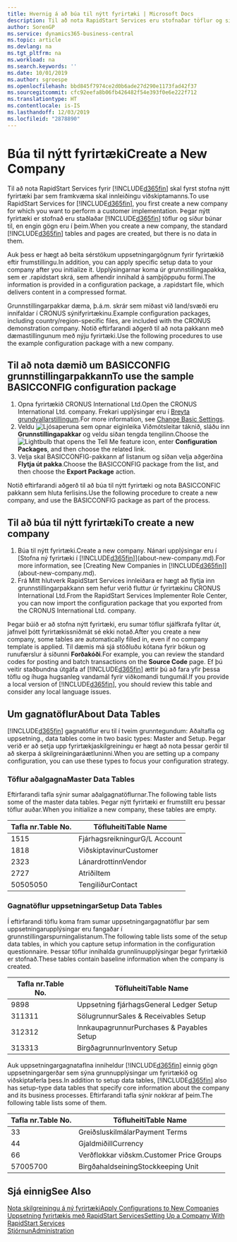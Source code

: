 ```yaml
---
title: Hvernig á að búa til nýtt fyrirtæki | Microsoft Docs
description: Til að nota RapidStart Services eru stofnaðar töflur og síður en engin gögn eru í þeim.
author: SorenGP
ms.service: dynamics365-business-central
ms.topic: article
ms.devlang: na
ms.tgt_pltfrm: na
ms.workload: na
ms.search.keywords: ''
ms.date: 10/01/2019
ms.author: sgroespe
ms.openlocfilehash: bbd845f7974ce2d0b6ade27d290e1173fad42f37
ms.sourcegitcommit: cfc92eefa8b06fb426482f54e393f0e6e222f712
ms.translationtype: HT
ms.contentlocale: is-IS
ms.lasthandoff: 12/03/2019
ms.locfileid: "2878890"
---
```

# <a name="create-a-new-company"></a><span data-ttu-id="129ff-103">Búa til nýtt fyrirtæki</span><span class="sxs-lookup"><span data-stu-id="129ff-103">Create a New Company</span></span>
<span data-ttu-id="129ff-104">Til að nota RapidStart Services fyrir [!INCLUDE[d365fin](includes/d365fin_md.md)] skal fyrst stofna nýtt fyrirtæki þar sem framkvæma skal innleiðingu viðskiptamanns.</span><span class="sxs-lookup"><span data-stu-id="129ff-104">To use RapidStart Services for [!INCLUDE[d365fin](includes/d365fin_md.md)], you first create a new company for which you want to perform a customer implementation.</span></span> <span data-ttu-id="129ff-105">Þegar nýtt fyrirtæki er stofnað eru staðlaðar [!INCLUDE[d365fin](includes/d365fin_md.md)] töflur og síður búnar til, en engin gögn eru í þeim.</span><span class="sxs-lookup"><span data-stu-id="129ff-105">When you create a new company, the standard [!INCLUDE[d365fin](includes/d365fin_md.md)] tables and pages are created, but there is no data in them.</span></span>

<span data-ttu-id="129ff-106">Auk þess er hægt að beita sérstökum uppsetningargögnum fyrir fyrirtækið eftir frumstillingu.</span><span class="sxs-lookup"><span data-stu-id="129ff-106">In addition, you can apply specific setup data to your company after you initialize it.</span></span> <span data-ttu-id="129ff-107">Upplýsingarnar koma úr grunnstillingapakka, sem er .rapidstart skrá, sem afhendir innihald á samþjöppuðu formi.</span><span class="sxs-lookup"><span data-stu-id="129ff-107">The information is provided in a configuration package, a .rapidstart file, which delivers content in a compressed format.</span></span>  

<span data-ttu-id="129ff-108">Grunnstillingarpakkar dæma, þ.á.m. skrár sem miðast við land/svæði eru innifaldar í CRONUS sýnifyrirtækinu.</span><span class="sxs-lookup"><span data-stu-id="129ff-108">Example configuration packages, including country/region-specific files, are included with the CRONUS demonstration company.</span></span> <span data-ttu-id="129ff-109">Notið eftirfarandi aðgerð til að nota pakkann með dæmastillingunum með nýju fyrirtæki.</span><span class="sxs-lookup"><span data-stu-id="129ff-109">Use the following procedures to use the example configuration package with a new company.</span></span>  

## <a name="to-use-the-sample-basicconfig-configuration-package"></a><span data-ttu-id="129ff-110">Til að nota dæmið um BASICCONFIG grunnstillingarpakkann</span><span class="sxs-lookup"><span data-stu-id="129ff-110">To use the sample BASICCONFIG configuration package</span></span>  
1. <span data-ttu-id="129ff-111">Opna fyrirtækið CRONUS International Ltd.</span><span class="sxs-lookup"><span data-stu-id="129ff-111">Open the CRONUS International Ltd. company.</span></span> <span data-ttu-id="129ff-112">Frekari upplýsingar eru í [Breyta grundvallarstillingum](ui-change-basic-settings.md).</span><span class="sxs-lookup"><span data-stu-id="129ff-112">For more information, see [Change Basic Settings](ui-change-basic-settings.md).</span></span>
2. <span data-ttu-id="129ff-113">Veldu ![Ljósaperuna sem opnar eiginleika Viðmótsleitar](media/ui-search/search_small.png "Segðu mér hvað þú vilt gera") táknið, sláðu inn **Grunnstillingapakkar** og veldu síðan tengda tengilinn.</span><span class="sxs-lookup"><span data-stu-id="129ff-113">Choose the ![Lightbulb that opens the Tell Me feature](media/ui-search/search_small.png "Tell me what you want to do") icon, enter **Configuration Packages**, and then choose the related link.</span></span>  
3. <span data-ttu-id="129ff-114">Velja skal BASICCONFIG-pakkann af listanum og síðan velja aðgerðina **Flytja út pakka**.</span><span class="sxs-lookup"><span data-stu-id="129ff-114">Choose the BASICCONFIG package from the list, and then choose the **Export Package** action.</span></span>  

<span data-ttu-id="129ff-115">Notið eftirfarandi aðgerð til að búa til nýtt fyrirtæki og nota BASICCONFIC pakkann sem hluta ferlisins.</span><span class="sxs-lookup"><span data-stu-id="129ff-115">Use the following procedure to create a new company, and use the BASICCONFIG package as part of the process.</span></span>  

## <a name="to-create-a-new-company"></a><span data-ttu-id="129ff-116">Til að búa til nýtt fyrirtæki</span><span class="sxs-lookup"><span data-stu-id="129ff-116">To create a new company</span></span>  
1. <span data-ttu-id="129ff-117">Búa til nýtt fyrirtæki.</span><span class="sxs-lookup"><span data-stu-id="129ff-117">Create a new company.</span></span> <span data-ttu-id="129ff-118">Nánari upplýsingar eru í [Stofna ný fyrirtæki í [!INCLUDE[d365fin](includes/d365fin_md.md)]](about-new-company.md).</span><span class="sxs-lookup"><span data-stu-id="129ff-118">For more information, see [Creating New Companies in [!INCLUDE[d365fin](includes/d365fin_md.md)]](about-new-company.md).</span></span>
2. <span data-ttu-id="129ff-119">Frá Mitt hlutverk RapidStart Services innleiðara er hægt að flytja inn grunnstillingarpakkann sem hefur verið fluttur úr fyrirtækinu CRONUS International Ltd.</span><span class="sxs-lookup"><span data-stu-id="129ff-119">From the RapidStart Services Implementer Role Center, you can now import the configuration package that you exported from the CRONUS International Ltd. company.</span></span>

<span data-ttu-id="129ff-120">Þegar búið er að stofna nýtt fyrirtæki, eru sumar töflur sjálfkrafa fylltar út, jafnvel þótt fyrirtækissniðmát sé ekki notað.</span><span class="sxs-lookup"><span data-stu-id="129ff-120">After you create a new company, some tables are automatically filled in, even if no company template is applied.</span></span> <span data-ttu-id="129ff-121">Til dæmis má sjá stöðluðu kótana fyrir bókun og runufærslur á síðunni **Forðakóði**.</span><span class="sxs-lookup"><span data-stu-id="129ff-121">For example, you can review the standard codes for posting and batch transactions on the **Source Code** page.</span></span> <span data-ttu-id="129ff-122">Ef þú veitir staðbundna útgáfa af [!INCLUDE[d365fin](includes/d365fin_md.md)] ættir þú að fara yfir þessa töflu og íhuga hugsanleg vandamál fyrir viðkomandi tungumál.</span><span class="sxs-lookup"><span data-stu-id="129ff-122">If you provide a local version of [!INCLUDE[d365fin](includes/d365fin_md.md)], you should review this table and consider any local language issues.</span></span>

## <a name="about-data-tables"></a><span data-ttu-id="129ff-123">Um gagnatöflur</span><span class="sxs-lookup"><span data-stu-id="129ff-123">About Data Tables</span></span>
[!INCLUDE[d365fin](includes/d365fin_md.md)] <span data-ttu-id="129ff-124">gagnatöflur eru til í tveim grunntegundum: Aðaltafla og uppsetning.</span><span class="sxs-lookup"><span data-stu-id="129ff-124">, data tables come in two basic types: Master and Setup.</span></span> <span data-ttu-id="129ff-125">Þegar verið er að setja upp fyrirtækjaskilgreiningu er hægt að nota þessar gerðir til að skerpa á skilgreiningaráætluninni.</span><span class="sxs-lookup"><span data-stu-id="129ff-125">When you are setting up a company configuration, you can use these types to focus your configuration strategy.</span></span>  

### <a name="master-data-tables"></a><span data-ttu-id="129ff-126">Töflur aðalgagna</span><span class="sxs-lookup"><span data-stu-id="129ff-126">Master Data Tables</span></span>  
<span data-ttu-id="129ff-127">Eftirfarandi tafla sýnir sumar aðalgagnatöflurnar.</span><span class="sxs-lookup"><span data-stu-id="129ff-127">The following table lists some of the master data tables.</span></span> <span data-ttu-id="129ff-128">Þegar nýtt fyrirtæki er frumstillt eru þessar töflur auðar.</span><span class="sxs-lookup"><span data-stu-id="129ff-128">When you initialize a new company, these tables are empty.</span></span>  

|<span data-ttu-id="129ff-129">Tafla nr.</span><span class="sxs-lookup"><span data-stu-id="129ff-129">Table No.</span></span>|<span data-ttu-id="129ff-130">Töfluheiti</span><span class="sxs-lookup"><span data-stu-id="129ff-130">Table Name</span></span>|  
|-------------------|--------------------|  
|<span data-ttu-id="129ff-131">15</span><span class="sxs-lookup"><span data-stu-id="129ff-131">15</span></span>|<span data-ttu-id="129ff-132">Fjárhagsreikningur</span><span class="sxs-lookup"><span data-stu-id="129ff-132">G/L Account</span></span>|  
|<span data-ttu-id="129ff-133">18</span><span class="sxs-lookup"><span data-stu-id="129ff-133">18</span></span>|<span data-ttu-id="129ff-134">Viðskiptavinur</span><span class="sxs-lookup"><span data-stu-id="129ff-134">Customer</span></span>|  
|<span data-ttu-id="129ff-135">23</span><span class="sxs-lookup"><span data-stu-id="129ff-135">23</span></span>|<span data-ttu-id="129ff-136">Lánardrottinn</span><span class="sxs-lookup"><span data-stu-id="129ff-136">Vendor</span></span>|  
|<span data-ttu-id="129ff-137">27</span><span class="sxs-lookup"><span data-stu-id="129ff-137">27</span></span>|<span data-ttu-id="129ff-138">Atriði</span><span class="sxs-lookup"><span data-stu-id="129ff-138">Item</span></span>|  
|<span data-ttu-id="129ff-139">5050</span><span class="sxs-lookup"><span data-stu-id="129ff-139">5050</span></span>|<span data-ttu-id="129ff-140">Tengiliður</span><span class="sxs-lookup"><span data-stu-id="129ff-140">Contact</span></span>|  

### <a name="setup-data-tables"></a><span data-ttu-id="129ff-141">Gagnatöflur uppsetningar</span><span class="sxs-lookup"><span data-stu-id="129ff-141">Setup Data Tables</span></span>  
<span data-ttu-id="129ff-142">Í eftirfarandi töflu koma fram sumar uppsetningargagnatöflur þar sem uppsetningarupplýsingar eru fangaðar í grunnstillingarspurningalistanum.</span><span class="sxs-lookup"><span data-stu-id="129ff-142">The following table lists some of the setup data tables, in which you capture setup information in the configuration questionnaire.</span></span> <span data-ttu-id="129ff-143">Þessar töflur innihalda grunnlínuupplýsingar þegar fyrirtækið er stofnað.</span><span class="sxs-lookup"><span data-stu-id="129ff-143">These tables contain baseline information when the company is created.</span></span>  

|<span data-ttu-id="129ff-144">Tafla nr.</span><span class="sxs-lookup"><span data-stu-id="129ff-144">Table No.</span></span>|<span data-ttu-id="129ff-145">Töfluheiti</span><span class="sxs-lookup"><span data-stu-id="129ff-145">Table Name</span></span>|  
|-------------------|--------------------|  
|<span data-ttu-id="129ff-146">98</span><span class="sxs-lookup"><span data-stu-id="129ff-146">98</span></span>|<span data-ttu-id="129ff-147">Uppsetning fjárhags</span><span class="sxs-lookup"><span data-stu-id="129ff-147">General Ledger Setup</span></span>|  
|<span data-ttu-id="129ff-148">311</span><span class="sxs-lookup"><span data-stu-id="129ff-148">311</span></span>|<span data-ttu-id="129ff-149">Sölugrunnur</span><span class="sxs-lookup"><span data-stu-id="129ff-149">Sales & Receivables Setup</span></span>|  
|<span data-ttu-id="129ff-150">312</span><span class="sxs-lookup"><span data-stu-id="129ff-150">312</span></span>|<span data-ttu-id="129ff-151">Innkaupagrunnur</span><span class="sxs-lookup"><span data-stu-id="129ff-151">Purchases & Payables Setup</span></span>|  
|<span data-ttu-id="129ff-152">313</span><span class="sxs-lookup"><span data-stu-id="129ff-152">313</span></span>|<span data-ttu-id="129ff-153">Birgðagrunnur</span><span class="sxs-lookup"><span data-stu-id="129ff-153">Inventory Setup</span></span>|  

<span data-ttu-id="129ff-154">Auk uppsetningargagnataflna inniheldur [!INCLUDE[d365fin](includes/d365fin_md.md)] einnig gögn uppsetningargerðar sem sýna grunnupplýsingar um fyrirtækið og viðskiptaferla þess.</span><span class="sxs-lookup"><span data-stu-id="129ff-154">In addition to setup data tables, [!INCLUDE[d365fin](includes/d365fin_md.md)] also has setup-type data tables that specify core information about the company and its business processes.</span></span> <span data-ttu-id="129ff-155">Eftirfarandi tafla sýnir nokkrar af þeim.</span><span class="sxs-lookup"><span data-stu-id="129ff-155">The following table lists some of them.</span></span>  

|<span data-ttu-id="129ff-156">Tafla nr.</span><span class="sxs-lookup"><span data-stu-id="129ff-156">Table No.</span></span>|<span data-ttu-id="129ff-157">Töfluheiti</span><span class="sxs-lookup"><span data-stu-id="129ff-157">Table Name</span></span>|  
|-------------------|--------------------|  
|<span data-ttu-id="129ff-158">3</span><span class="sxs-lookup"><span data-stu-id="129ff-158">3</span></span>|<span data-ttu-id="129ff-159">Greiðsluskilmálar</span><span class="sxs-lookup"><span data-stu-id="129ff-159">Payment Terms</span></span>|  
|<span data-ttu-id="129ff-160">4</span><span class="sxs-lookup"><span data-stu-id="129ff-160">4</span></span>|<span data-ttu-id="129ff-161">Gjaldmiðill</span><span class="sxs-lookup"><span data-stu-id="129ff-161">Currency</span></span>|  
|<span data-ttu-id="129ff-162">6</span><span class="sxs-lookup"><span data-stu-id="129ff-162">6</span></span>|<span data-ttu-id="129ff-163">Verðflokkar viðskm.</span><span class="sxs-lookup"><span data-stu-id="129ff-163">Customer Price Groups</span></span>|  
|<span data-ttu-id="129ff-164">5700</span><span class="sxs-lookup"><span data-stu-id="129ff-164">5700</span></span>|<span data-ttu-id="129ff-165">Birgðahaldseining</span><span class="sxs-lookup"><span data-stu-id="129ff-165">Stockkeeping Unit</span></span>|

  

## <a name="see-also"></a><span data-ttu-id="129ff-166">Sjá einnig</span><span class="sxs-lookup"><span data-stu-id="129ff-166">See Also</span></span>  
[<span data-ttu-id="129ff-167">Nota skilgreiningu á ný fyrirtæki</span><span class="sxs-lookup"><span data-stu-id="129ff-167">Apply Configurations to New Companies</span></span>](admin-apply-configuration-to-new-companies.md)  
[<span data-ttu-id="129ff-168">Uppsetning fyrirtækis með RapidStart Services</span><span class="sxs-lookup"><span data-stu-id="129ff-168">Setting Up a Company With RapidStart Services</span></span>](admin-set-up-a-company-with-rapidstart.md)  
[<span data-ttu-id="129ff-169">Stjórnun</span><span class="sxs-lookup"><span data-stu-id="129ff-169">Administration</span></span>](admin-setup-and-administration.md)
